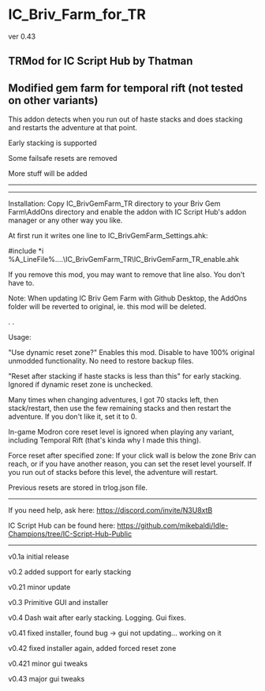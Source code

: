 # IC_Briv_Farm_for_TR

ver 0.43

TRMod for IC Script Hub by Thatman
--

Modified gem farm for temporal rift (not tested on other variants)
---

This addon detects when you run out of haste stacks and does stacking and restarts the adventure at that point.

Early stacking is supported

Some failsafe resets are removed

More stuff will be added

---



---
 
 
Installation: Copy IC_BrivGemFarm_TR directory to your Briv Gem Farm\AddOns directory and enable the addon with IC Script Hub's addon manager or any other way you like.

At first run it writes one line to IC_BrivGemFarm_Settings.ahk:

 #include *i %A_LineFile%\..\..\IC_BrivGemFarm_TR\IC_BrivGemFarm_TR_enable.ahk

If you remove this mod, you may want to remove that line also. You don't have to.
 

Note: When updating IC Briv Gem Farm with Github Desktop, the AddOns folder will be reverted to original, ie. this mod will be deleted.

.
.


Usage:

"Use dynamic reset zone?" Enables this mod. Disable to have 100% original unmodded functionality. No need to restore backup files.

"Reset after stacking if haste stacks is less than this" for early stacking. Ignored if dynamic reset zone is unchecked.

Many times when changing adventures, I got 70 stacks left, then stack/restart, then use the few remaining stacks and then restart the adventure. If you don't like it, set it to 0.

In-game Modron core reset level is ignored when playing any variant, including Temporal Rift (that's kinda why I made this thing).

Force reset after specified zone: If your click wall is below the zone Briv can reach, or if you have another reason, you can set the reset level yourself. If you run out of stacks before this level, the adventure will restart.

Previous resets are stored in trlog.json file.

---

If you need help, ask here: https://discord.com/invite/N3U8xtB

IC Script Hub can be found here: https://github.com/mikebaldi/Idle-Champions/tree/IC-Script-Hub-Public

---

v0.1a initial release

v0.2 added support for early stacking

v0.21 minor update

v0.3 Primitive GUI and installer

v0.4 Dash wait after early stacking. Logging. Gui fixes.

v0.41 fixed installer, found bug -> gui not updating... working on it

v0.42 fixed installer again, added forced reset zone

v0.421 minor gui tweaks

v0.43 major gui tweaks